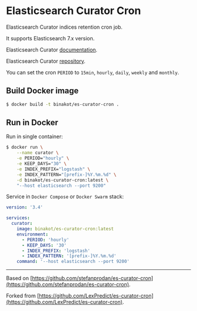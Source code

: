 # Elasticsearch Curator Cron

Elasticsearch Curator indices retention cron job.

It supports Elasticsearch 7.x version.

Elasticsearch Curator [documentation](https://www.elastic.co/guide/en/elasticsearch/client/curator/5.8/index.html).

Elasticsearch Curator [repository](https://github.com/elastic/curator).

You can set the cron `PERIOD` to `15min`, `hourly`, `daily`, `weekly` and `monthly`.

## Build Docker image

```bash
$ docker build -t binakot/es-curator-cron .
```

## Run in Docker

Run in single container:

```bash
$ docker run \
    --name curator \
    -e PERIOD="hourly" \
    -e KEEP_DAYS="30" \
    -e INDEX_PREFIX="logstash" \
    -e INDEX_PATTERN="[prefix-]%Y.%m.%d" \
    -d binakot/es-curator-cron:latest \
    "--host elasticsearch --port 9200"
```

Service in `Docker Compose` or `Docker Swarm` stack:

```yaml
version: '3.4'

services:
  curator:
    image: binakot/es-curator-cron:latest
    environment:
      - PERIOD: 'hourly'
      - KEEP_DAYS: '30'
      - INDEX_PREFIX: 'logstash'
      - INDEX_PATTERN: '[prefix-]%Y.%m.%d'
    command: '--host elasticsearch --port 9200'
```

---

Based on [https://github.com/stefanprodan/es-curator-cron](https://github.com/stefanprodan/es-curator-cron).

Forked from [https://github.com/LexPredict/es-curator-cron](https://github.com/LexPredict/es-curator-cron).
